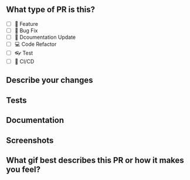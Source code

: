## What type of PR is this?
- [ ] :star2: Feature
- [ ] :bug: Bug Fix
- [ ] :notebook: Dcoumentation Update
- [ ] :computer: Code Refactor
- [ ] :eyeglasses: Test
- [ ] :traffic_light: CI/CD

## Describe your changes

## Tests

## Documentation

## Screenshots

## What gif best describes this PR or how it makes you feel?
